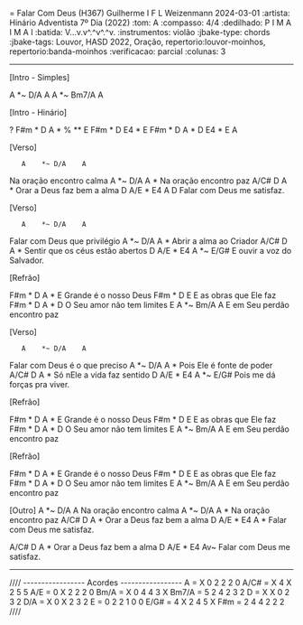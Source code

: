 = Falar Com Deus (H367)
Guilherme I F L Weizenmann
2024-03-01
:artista: Hinário Adventista 7º Dia (2022)
:tom: A
:compasso: 4/4
:dedilhado: P I M A I M A I
:batida: V...v.v^.^v^.^v.
:instrumentos: violão
:jbake-type: chords
:jbake-tags: Louvor, HASD 2022, Oração, repertorio:louvor-moinhos, repertorio:banda-moinhos
:verificacao: parcial
:colunas: 3

----

[Intro - Simples]

A  *~ D/A     A
A  *~ Bm7/A   A

[Intro - Hinário]


? F#m  *   D     A     * % ** E
  F#m  *   D     E4    *      E
  F#m  *   D     A     *      D
  E4   *   E     A


[Verso]

       A    *~ D/A    A
Na oração   encontro calma
       A    *~ D/A    A    *
Na oração   encontro paz
A/C#      D             A     *
  Orar a Deus faz bem a alma
D          A/E  *  E4        A      D
  Falar com Deus    me satisfaz.

[Verso]

       A    *~ D/A    A
Falar com Deus que privilégio
       A    *~ D/A    A   *
Abrir a alma ao Criador
A/C#      D             A     *
Sentir que os céus estão abertos
D          A/E  *  E4        A       *~ E/G#
E ouvir a voz            do Salvador.

[Refrão]

F#m * D          A   *   E
Grande é o nosso Deus
F#m * D            E
E as obras que Ele faz
       F#m * D               A  *   D
O Seu amor          não tem limites
           E             A       *~ Bm/A   A
E em Seu perdão encontro paz

[Verso]

       A    *~ D/A    A
Falar com Deus é o que preciso
       A    *~ D/A    A   *
Pois Ele é fonte de poder
A/C#      D             A     *
Só nEle a vida faz sentido
D          A/E  *  E4        A       *~ E/G#
Pois me dá    forças           pra viver.

[Refrão]

F#m * D          A   *   E
Grande é o nosso Deus
F#m * D            E
E as obras que Ele faz
       F#m * D               A  *   D
O Seu amor          não tem limites
           E             A       *~ Bm/A   A
E em Seu perdão encontro paz

[Refrão]

F#m * D          A   *   E
Grande é o nosso Deus
F#m * D            E
E as obras que Ele faz
       F#m * D               A  *   D
O Seu amor          não tem limites
           E             A       *~ Bm/A   A
E em Seu perdão encontro paz

[Outro]
       A    *~ D/A    A
Na oração   encontro calma
       A    *~ D/A    A    *
Na oração   encontro paz
A/C#      D             A     *
  Orar a Deus faz bem a alma
D          A/E  *  E4        A     *
  Falar com Deus    me satisfaz.

A/C#      D             A     *
  Orar a Deus faz bem a alma
D          A/E  *  E4        Av~
  Falar com Deus    me satisfaz.

----

////
----------------- Acordes -----------------
A = X 0 2 2 2 0
A/C# = X 4 X 2 5 5
A/E = 0 X 2 2 2 0
Bm/A = X 0 4 4 3 X
Bm7/A = 5 2 4 2 3 2
D = X X 0 2 3 2
D/A = X 0 X 2 3 2
E = 0 2 2 1 0 0
E/G# = 4 X 2 4 5 X
F#m = 2 4 4 2 2 2
////